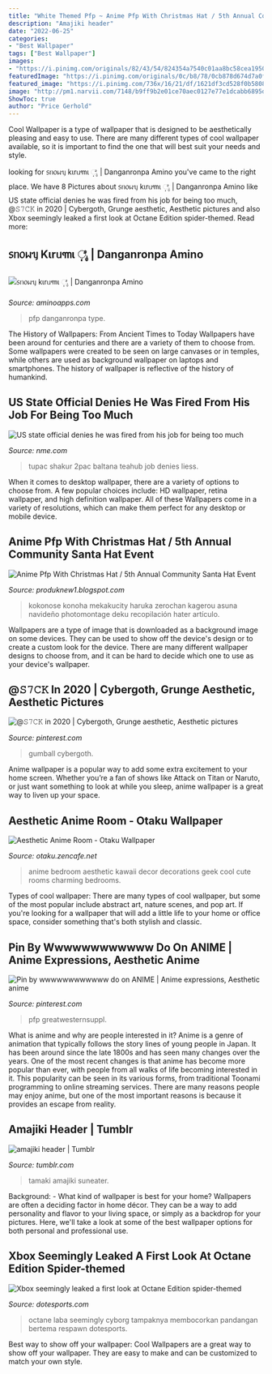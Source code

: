 ```yaml
---
title: "White Themed Pfp ~ Anime Pfp With Christmas Hat / 5th Annual Community Santa Hat Event"
description: "Amajiki header"
date: "2022-06-25"
categories:
- "Best Wallpaper"
tags: ["Best Wallpaper"]
images:
- "https://i.pinimg.com/originals/82/43/54/824354a7540c01aa8bc58cea195093d1.jpg"
featuredImage: "https://i.pinimg.com/originals/0c/b8/78/0cb878d674d7a0fb7f6664776463f186.jpg"
featured_image: "https://i.pinimg.com/736x/16/21/df/1621df3cd528f0b5808e1bc7c7e2096a.jpg"
image: "http://pm1.narvii.com/7148/b9ff9b2e01ce70aec0127e77e1dcabb6895dfed2r1-1280-1280v2_uhq.jpg"
ShowToc: true
author: "Price Gerhold"
---
```



Cool Wallpaper is a type of wallpaper that is designed to be aesthetically pleasing and easy to use. There are many different types of cool wallpaper available, so it is important to find the one that will best suit your needs and style.

	

		
looking for ᥉ᥒ᥆ᥕᥡ kιrᥙ꧑ι ܴೈ | Danganronpa Amino you've came to the right place. We have 8 Pictures about ᥉ᥒ᥆ᥕᥡ kιrᥙ꧑ι ܴೈ | Danganronpa Amino like US state official denies he was fired from his job for being too much, @𝚂𝟽𝙲𝙺 in 2020 | Cybergoth, Grunge aesthetic, Aesthetic pictures and also Xbox seemingly leaked a first look at Octane Edition spider-themed. Read more:
		
    
## ᥉ᥒ᥆ᥕᥡ Kιrᥙ꧑ι ܴೈ | Danganronpa Amino

<img loading=lazy src="http://pm1.narvii.com/7148/b9ff9b2e01ce70aec0127e77e1dcabb6895dfed2r1-1280-1280v2_uhq.jpg" onerror="this.onerror=null;this.src='https://tse3.mm.bing.net/th?id=OIP.x9v3UUAx-eWeymrN0UIbcgHaHa&amp;pid=15.1';" alt="᥉ᥒ᥆ᥕᥡ kιrᥙ꧑ι ܴೈ | Danganronpa Amino">

_Source: aminoapps.com_

>pfp danganronpa type. 

	

The History of Wallpapers: From Ancient Times to Today
Wallpapers have been around for centuries and there are a variety of them to choose from. Some wallpapers were created to be seen on large canvases or in temples, while others are used as background wallpaper on laptops and smartphones. The history of wallpaper is reflective of the history of humankind.

    
## US State Official Denies He Was Fired From His Job For Being Too Much

<img loading=lazy src="https://ksassets.timeincuk.net/wp/uploads/sites/55/2019/05/GettyImages-934463238-1024x650.jpg" onerror="this.onerror=null;this.src='https://tse1.mm.bing.net/th?id=OIP.uFKNlgIT3TNm85O6AnhISQHaEs&amp;pid=15.1';" alt="US state official denies he was fired from his job for being too much">

_Source: nme.com_

>tupac shakur 2pac baltana teahub job denies liess. 

	

When it comes to desktop wallpaper, there are a variety of options to choose from. A few popular choices include: HD wallpaper, retina wallpaper, and high definition wallpaper. All of these Wallpapers come in a variety of resolutions, which can make them perfect for any desktop or mobile device. 

    
## Anime Pfp With Christmas Hat / 5th Annual Community Santa Hat Event

<img loading=lazy src="https://i.pinimg.com/736x/16/21/df/1621df3cd528f0b5808e1bc7c7e2096a.jpg" onerror="this.onerror=null;this.src='https://tse4.mm.bing.net/th?id=OIP.qW7ktDy8y62ZOD1ie1mFdAHaHa&amp;pid=15.1';" alt="Anime Pfp With Christmas Hat / 5th Annual Community Santa Hat Event">

_Source: produknew1.blogspot.com_

>kokonose konoha mekakucity haruka zerochan kagerou asuna navideño photomontage deku recopilación hater artículo. 

	

Wallpapers are a type of image that is downloaded as a background image on some devices. They can be used to show off the device's design or to create a custom look for the device. There are many different wallpaper designs to choose from, and it can be hard to decide which one to use as your device's wallpaper.

    
## @𝚂𝟽𝙲𝙺 In 2020 | Cybergoth, Grunge Aesthetic, Aesthetic Pictures

<img loading=lazy src="https://i.pinimg.com/originals/ee/66/c1/ee66c18d82961b4f953303bf9a9e814f.jpg" onerror="this.onerror=null;this.src='https://tse4.mm.bing.net/th?id=OIP.gyrD_nBvr1y3yjs5RhzUJwHaHU&amp;pid=15.1';" alt="@𝚂𝟽𝙲𝙺 in 2020 | Cybergoth, Grunge aesthetic, Aesthetic pictures">

_Source: pinterest.com_

>gumball cybergoth. 

	

Anime wallpaper is a popular way to add some extra excitement to your home screen. Whether you’re a fan of shows like Attack on Titan or Naruto, or just want something to look at while you sleep, anime wallpaper is a great way to liven up your space.

    
## Aesthetic Anime Room - Otaku Wallpaper

<img loading=lazy src="https://i.pinimg.com/originals/82/43/54/824354a7540c01aa8bc58cea195093d1.jpg" onerror="this.onerror=null;this.src='https://tse3.mm.bing.net/th?id=OIP.zvzFt9RNKFLDjAuBMvDX0wHaLH&amp;pid=15.1';" alt="Aesthetic Anime Room - Otaku Wallpaper">

_Source: otaku.zencafe.net_

>anime bedroom aesthetic kawaii decor decorations geek cool cute rooms charming bedrooms. 

	

Types of cool wallpaper:
There are many types of cool wallpaper, but some of the most popular include abstract art, nature scenes, and pop art. If you're looking for a wallpaper that will add a little life to your home or office space, consider something that's both stylish and classic.

    
## Pin By Wwwwwwwwwwww Do On ANIME | Anime Expressions, Aesthetic Anime

<img loading=lazy src="https://i.pinimg.com/originals/0c/b8/78/0cb878d674d7a0fb7f6664776463f186.jpg" onerror="this.onerror=null;this.src='https://tse3.mm.bing.net/th?id=OIP.mtkHvyZ9ngF3Yt0TAp-4MgHaHa&amp;pid=15.1';" alt="Pin by wwwwwwwwwwww do on ANIME | Anime expressions, Aesthetic anime">

_Source: pinterest.com_

>pfp greatwesternsuppl. 

	

What is anime and why are people interested in it?
Anime is a genre of animation that typically follows the story lines of young people in Japan. It has been around since the late 1800s and has seen many changes over the years. One of the most recent changes is that anime has become more popular than ever, with people from all walks of life becoming interested in it. This popularity can be seen in its various forms, from traditional Toonami programming to online streaming services. There are many reasons people may enjoy anime, but one of the most important reasons is because it provides an escape from reality.

    
## Amajiki Header | Tumblr

<img loading=lazy src="https://64.media.tumblr.com/90b41416eac3aae71aabfb7171ebb5e2/tumblr_pd69r8aNYM1wq79v7o2_500.png" onerror="this.onerror=null;this.src='https://tse4.mm.bing.net/th?id=OIP.3fPMMfzIx99q4gY9HsTt_gHaEK&amp;pid=15.1';" alt="amajiki header | Tumblr">

_Source: tumblr.com_

>tamaki amajiki suneater. 

	

Background: - What kind of wallpaper is best for your home?
Wallpapers are often a deciding factor in home décor. They can be a way to add personality and flavor to your living space, or simply as a backdrop for your pictures. Here, we'll take a look at some of the best wallpaper options for both personal and professional use.

    
## Xbox Seemingly Leaked A First Look At Octane Edition Spider-themed

<img loading=lazy src="https://dotesports-media.nyc3.cdn.digitaloceanspaces.com/wp-content/uploads/2019/07/13120108/octane.png" onerror="this.onerror=null;this.src='https://tse3.mm.bing.net/th?id=OIP.5TWrY-je_WMovm93J5W2wQHaCe&amp;pid=15.1';" alt="Xbox seemingly leaked a first look at Octane Edition spider-themed">

_Source: dotesports.com_

>octane laba seemingly cyborg tampaknya membocorkan pandangan bertema respawn dotesports. 

	

Best way to show off your wallpaper:
Cool Wallpapers are a great way to show off your wallpaper. They are easy to make and can be customized to match your own style.

